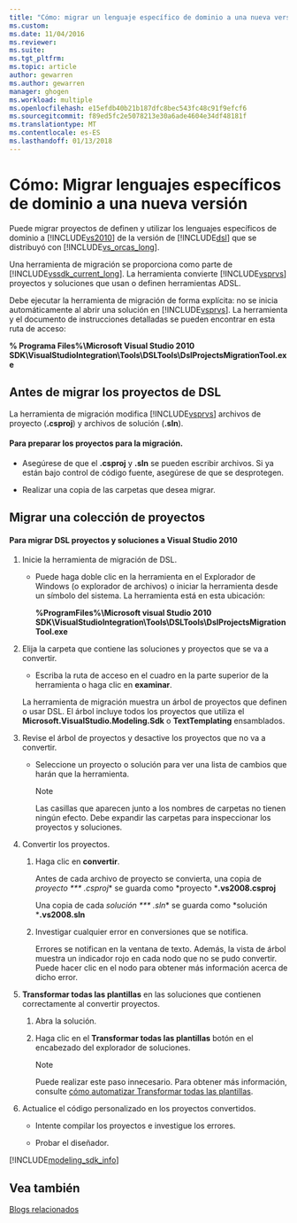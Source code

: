 ```yaml
---
title: "Cómo: migrar un lenguaje específico de dominio a una nueva versión | Documentos de Microsoft"
ms.custom: 
ms.date: 11/04/2016
ms.reviewer: 
ms.suite: 
ms.tgt_pltfrm: 
ms.topic: article
author: gewarren
ms.author: gewarren
manager: ghogen
ms.workload: multiple
ms.openlocfilehash: e15efdb40b21b187dfc8bec543fc48c91f9efcf6
ms.sourcegitcommit: f89ed5fc2e5078213e30a6ade4604e34df48181f
ms.translationtype: MT
ms.contentlocale: es-ES
ms.lasthandoff: 01/13/2018
---
```

# <a name="how-to-migrate-a-domain-specific-language-to-a-new-version"></a>Cómo: Migrar lenguajes específicos de dominio a una nueva versión
Puede migrar proyectos de definen y utilizar los lenguajes específicos de dominio a [!INCLUDE[vs2010](../misc/includes/vs2010_md.md)] de la versión de [!INCLUDE[dsl](../modeling/includes/dsl_md.md)] que se distribuyó con [!INCLUDE[vs_orcas_long](../debugger/includes/vs_orcas_long_md.md)].  
  
 Una herramienta de migración se proporciona como parte de [!INCLUDE[vssdk_current_long](../misc/includes/vssdk_current_long_md.md)]. La herramienta convierte [!INCLUDE[vsprvs](../code-quality/includes/vsprvs_md.md)] proyectos y soluciones que usan o definen herramientas ADSL.  
  
 Debe ejecutar la herramienta de migración de forma explícita: no se inicia automáticamente al abrir una solución en [!INCLUDE[vsprvs](../code-quality/includes/vsprvs_md.md)]. La herramienta y el documento de instrucciones detalladas se pueden encontrar en esta ruta de acceso:  
  
 **% Programa Files%\Microsoft Visual Studio 2010 SDK\VisualStudioIntegration\Tools\DSLTools\DslProjectsMigrationTool.exe**  
  
## <a name="before-you-migrate-your-dsl-projects"></a>Antes de migrar los proyectos de DSL  
 La herramienta de migración modifica [!INCLUDE[vsprvs](../code-quality/includes/vsprvs_md.md)] archivos de proyecto (**.csproj**) y archivos de solución (**.sln**).  
  
#### <a name="to-prepare-projects-for-migration"></a>Para preparar los proyectos para la migración.  
  
-   Asegúrese de que el **.csproj** y **.sln** se pueden escribir archivos. Si ya están bajo control de código fuente, asegúrese de que se desprotegen.  
  
-   Realizar una copia de las carpetas que desea migrar.  
  
## <a name="migrating-a-collection-of-projects"></a>Migrar una colección de proyectos  
  
#### <a name="to-migrate-dsl-projects-and-solutions-to-visual-studio-2010"></a>Para migrar DSL proyectos y soluciones a Visual Studio 2010  
  
1.  Inicie la herramienta de migración de DSL.  
  
    -   Puede haga doble clic en la herramienta en el Explorador de Windows (o explorador de archivos) o iniciar la herramienta desde un símbolo del sistema. La herramienta está en esta ubicación:  
  
         **%ProgramFiles%\Microsoft visual Studio 2010 SDK\VisualStudioIntegration\Tools\DSLTools\DslProjectsMigrationTool.exe**  
  
2.  Elija la carpeta que contiene las soluciones y proyectos que se va a convertir.  
  
    -   Escriba la ruta de acceso en el cuadro en la parte superior de la herramienta o haga clic en **examinar**.  
  
     La herramienta de migración muestra un árbol de proyectos que definen o usar DSL. El árbol incluye todos los proyectos que utiliza el **Microsoft.VisualStudio.Modeling.Sdk** o **TextTemplating** ensamblados.  
  
3.  Revise el árbol de proyectos y desactive los proyectos que no va a convertir.  
  
    -   Seleccione un proyecto o solución para ver una lista de cambios que harán que la herramienta.  
  
        > [!NOTE]
        >  Las casillas que aparecen junto a los nombres de carpetas no tienen ningún efecto. Debe expandir las carpetas para inspeccionar los proyectos y soluciones.  
  
4.  Convertir los proyectos.  
  
    1.  Haga clic en **convertir**.  
  
         Antes de cada archivo de proyecto se convierta, una copia de *proyecto *** .csproj** se guarda como *proyecto ***.vs2008.csproj**  
  
         Una copia de cada *solución *** .sln** se guarda como *solución ***.vs2008.sln**  
  
    2.  Investigar cualquier error en conversiones que se notifica.  
  
         Errores se notifican en la ventana de texto. Además, la vista de árbol muestra un indicador rojo en cada nodo que no se pudo convertir. Puede hacer clic en el nodo para obtener más información acerca de dicho error.  
  
5.  **Transformar todas las plantillas** en las soluciones que contienen correctamente al convertir proyectos.  
  
    1.  Abra la solución.  
  
    2.  Haga clic en el **Transformar todas las plantillas** botón en el encabezado del explorador de soluciones.  
  
        > [!NOTE]
        >  Puede realizar este paso innecesario. Para obtener más información, consulte [cómo automatizar Transformar todas las plantillas](http://msdn.microsoft.com/en-us/b63cfe20-fe5e-47cc-9506-59b29bca768a).  
  
6.  Actualice el código personalizado en los proyectos convertidos.  
  
    -   Intente compilar los proyectos e investigue los errores.  
  
    -   Probar el diseñador.  
  

[!INCLUDE[modeling_sdk_info](includes/modeling_sdk_info.md)]

## <a name="see-also"></a>Vea también  
 [Blogs relacionados](https://blogs.msdn.microsoft.com/visualstudioalm/tag/code-index/)

